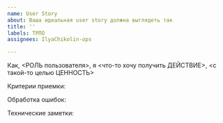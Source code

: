 ```yaml
---
name: User Story
about: Ваша идеальная user story должна выглядеть так
title: ''
labels: ТРПО
assignees: IlyaChikolin-ops

---
```


Как, <РОЛЬ пользователя>, я <что-то хочу получить ДЕЙСТВИЕ>, <с такой-то целью ЦЕННОСТЬ>

Критерии приемки:

Обработка ошибок:

Технические заметки:
